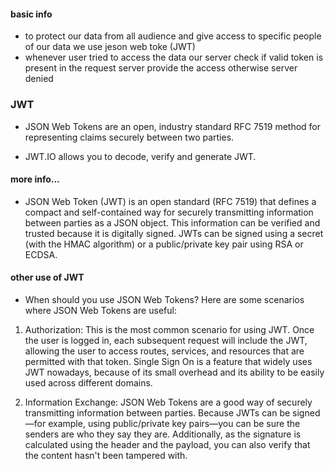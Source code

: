 #### basic info

- to protect our data from all audience and give access to specific people of our data we use jeson web toke (JWT)
- whenever user tried to access the data our server check if valid token is present in the request server provide the access otherwise server denied

### JWT

- JSON Web Tokens are an open, industry standard RFC 7519 method for representing claims securely between two parties.

- JWT.IO allows you to decode, verify and generate JWT.

#### more info...

- JSON Web Token (JWT) is an open standard (RFC 7519) that defines a compact and self-contained way for securely transmitting information between parties as a JSON object. This information can be verified and trusted because it is digitally signed. JWTs can be signed using a secret (with the HMAC algorithm) or a public/private key pair using RSA or ECDSA.

#### other use of JWT

- When should you use JSON Web Tokens?
  Here are some scenarios where JSON Web Tokens are useful:

1. Authorization: This is the most common scenario for using JWT. Once the user is logged in, each subsequent request will include the JWT, allowing the user to access routes, services, and resources that are permitted with that token. Single Sign On is a feature that widely uses JWT nowadays, because of its small overhead and its ability to be easily used across different domains.

2. Information Exchange: JSON Web Tokens are a good way of securely transmitting information between parties. Because JWTs can be signed—for example, using public/private key pairs—you can be sure the senders are who they say they are. Additionally, as the signature is calculated using the header and the payload, you can also verify that the content hasn't been tampered with.
